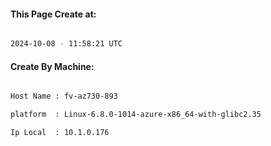 
   
#### This Page Create at:

```bash

2024-10-08 - 11:58:21 UTC

```

#### Create By Machine:

```bash

Host Name : fv-az730-893

platform  : Linux-6.8.0-1014-azure-x86_64-with-glibc2.35

Ip Local  : 10.1.0.176

```

